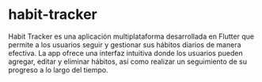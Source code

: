 # habit-tracker
Habit Tracker es una aplicación multiplataforma desarrollada en Flutter que permite a los usuarios seguir y gestionar sus hábitos diarios de manera efectiva. La app ofrece una interfaz intuitiva donde los usuarios pueden agregar, editar y eliminar hábitos, así como realizar un seguimiento de su progreso a lo largo del tiempo.
